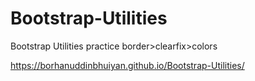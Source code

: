 # Bootstrap-Utilities
Bootstrap Utilities practice
border>clearfix>colors


https://borhanuddinbhuiyan.github.io/Bootstrap-Utilities/
